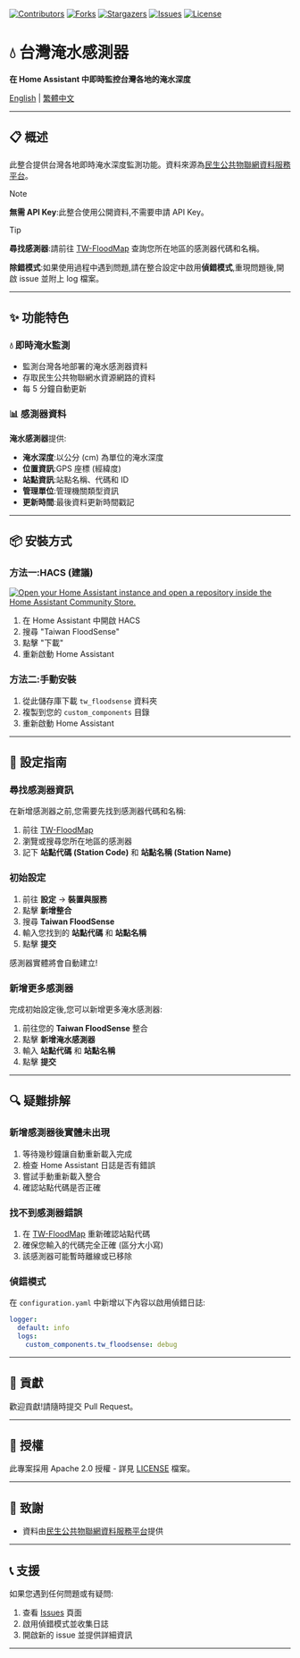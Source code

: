 [![Contributors][contributors-shield]][contributors-url]
[![Forks][forks-shield]][forks-url]
[![Stargazers][stars-shield]][stars-url]
[![Issues][issues-shield]][issues-url]
[![License][license-shield]][license-url]

[contributors-shield]: https://img.shields.io/github/contributors/kukuxx/HA-TWFloodSense.svg?style=for-the-badge
[contributors-url]: https://github.com/kukuxx/HA-TWFloodSense/graphs/contributors

[forks-shield]: https://img.shields.io/github/forks/kukuxx/HA-TWFloodSense.svg?style=for-the-badge
[forks-url]: https://github.com/kukuxx/HA-TWFloodSense/network/members

[stars-shield]: https://img.shields.io/github/stars/kukuxx/HA-TWFloodSense.svg?style=for-the-badge
[stars-url]: https://github.com/kukuxx/HA-TWFloodSense/stargazers

[issues-shield]: https://img.shields.io/github/issues/kukuxx/HA-TWFloodSense.svg?style=for-the-badge
[issues-url]: https://github.com/kukuxx/HA-TWFloodSense/issues

[license-shield]: https://img.shields.io/github/license/kukuxx/HA-TWFloodSense.svg?style=for-the-badge
[license-url]: https://github.com/kukuxx/HA-TWFloodSense/blob/main/LICENSE

# 💧 台灣淹水感測器

**在 Home Assistant 中即時監控台灣各地的淹水深度**

[English](/README.md) | [繁體中文](/README-zh-TW.md)

---

## 📋 概述

此整合提供台灣各地即時淹水深度監測功能。資料來源為[民生公共物聯網資料服務平台](https://ci.taiwan.gov.tw/dsp/)。

> [!NOTE]
> **無需 API Key**:此整合使用公開資料,不需要申請 API Key。

> [!TIP]
> **尋找感測器**:請前往 [TW-FloodMap](https://kukuxx.github.io/TW-FloodMap) 查詢您所在地區的感測器代碼和名稱。
>
> **除錯模式**:如果使用過程中遇到問題,請在整合設定中啟用**偵錯模式**,重現問題後,開啟 issue 並附上 log 檔案。

---

## ✨ 功能特色

### 💧 即時淹水監測
- 監測台灣各地部署的淹水感測器資料
- 存取民生公共物聯網水資源網路的資料
- 每 5 分鐘自動更新

### 📊 感測器資料

**淹水感測器**提供:
- **淹水深度**:以公分 (cm) 為單位的淹水深度
- **位置資訊**:GPS 座標 (經緯度)
- **站點資訊**:站點名稱、代碼和 ID
- **管理單位**:管理機關類型資訊
- **更新時間**:最後資料更新時間戳記

---

## 📦 安裝方式

### 方法一:HACS (建議)

[![Open your Home Assistant instance and open a repository inside the Home Assistant Community Store.](https://my.home-assistant.io/badges/hacs_repository.svg)](https://my.home-assistant.io/redirect/hacs_repository/?owner=kukuxx&repository=HA-TWFloodSense&category=Integration)

1. 在 Home Assistant 中開啟 HACS
2. 搜尋 "Taiwan FloodSense"
3. 點擊 "下載"
4. 重新啟動 Home Assistant

### 方法二:手動安裝

1. 從此儲存庫下載 `tw_floodsense` 資料夾
2. 複製到您的 `custom_components` 目錄
3. 重新啟動 Home Assistant

---

## 🚀 設定指南

### 尋找感測器資訊

在新增感測器之前,您需要先找到感測器代碼和名稱:

1. 前往 [TW-FloodMap](https://kukuxx.github.io/TW-FloodMap)
2. 瀏覽或搜尋您所在地區的感測器
3. 記下 **站點代碼 (Station Code)** 和 **站點名稱 (Station Name)**

### 初始設定

1. 前往 **設定** → **裝置與服務**
2. 點擊 **新增整合**
3. 搜尋 **Taiwan FloodSense**
4. 輸入您找到的 **站點代碼** 和 **站點名稱**
5. 點擊 **提交**

感測器實體將會自動建立!

### 新增更多感測器

完成初始設定後,您可以新增更多淹水感測器:

1. 前往您的 **Taiwan FloodSense** 整合
2. 點擊 **新增淹水感測器**
3. 輸入 **站點代碼** 和 **站點名稱**
4. 點擊 **提交**

---

## 🔍 疑難排解

### 新增感測器後實體未出現

1. 等待幾秒鐘讓自動重新載入完成
2. 檢查 Home Assistant 日誌是否有錯誤
3. 嘗試手動重新載入整合
4. 確認站點代碼是否正確

### 找不到感測器錯誤

1. 在 [TW-FloodMap](https://kukuxx.github.io/TW-FloodMap) 重新確認站點代碼
2. 確保您輸入的代碼完全正確 (區分大小寫)
3. 該感測器可能暫時離線或已移除

### 偵錯模式

在 `configuration.yaml` 中新增以下內容以啟用偵錯日誌:

```yaml
logger:
  default: info
  logs:
    custom_components.tw_floodsense: debug
```

---

## 🤝 貢獻

歡迎貢獻!請隨時提交 Pull Request。

---

## 📄 授權

此專案採用 Apache 2.0 授權 - 詳見 [LICENSE](LICENSE) 檔案。

---

## 🙏 致謝

- 資料由[民生公共物聯網資料服務平台](https://ci.taiwan.gov.tw/dsp/)提供
---

## 📞 支援

如果您遇到任何問題或有疑問:

1. 查看 [Issues](https://github.com/kukuxx/HA-TWFloodSense/issues) 頁面
2. 啟用偵錯模式並收集日誌
3. 開啟新的 issue 並提供詳細資訊

---